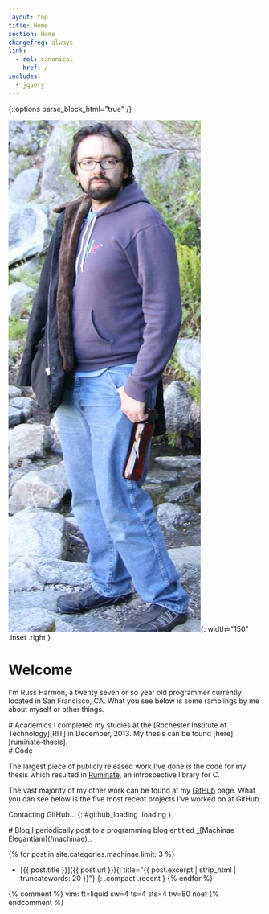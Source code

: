```yaml
---
layout: top
title: Home
section: Home
changefreq: always
link:
  - rel: canonical
    href: /
includes:
  - jquery
---
```

{::options parse_block_html="true" /}

![Photo of Russ Harmon](/images/russ_harmon.jpg){: width="150" .inset .right }

Welcome
=======

I'm Russ Harmon, a <span id="age">twenty seven or so</span> year old programmer
currently located in San Francisco, CA.  What you see below is some ramblings by
me about myself or other things.

<script type="text/javascript">
  $("#age").replaceWith(
    new Number(
        Math.floor(
          (new Date() - new Date("{{ site.birthdate }}"))
            / 31556926000 /* nanos per year */)).toWords());
</script>

<div class="section">
# Academics
I completed my studies at the [Rochester Institute of Technology][RIT] in
December, 2013. My thesis can be found [here][ruminate-thesis].
</div>

<div class="section">
# Code

The largest piece of publicly released work I've done is the code for my thesis
which resulted in [Ruminate], an introspective library for C.

The vast majority of my other work can be found at my [GitHub] page.
What you can see below is the five most recent projects I've worked on at
GitHub.

<div id="github_{{ site.github_username }}">
Contacting GitHub...
{: #github_loading .loading }
<ul class="compact recent" id="github_list"/>
</div>
</div>

<div class="section">
# Blog
I periodically post to a programming blog entitled
_[Machinae Elegantiam](/machinae)_.

{% for post in site.categories.machinae limit: 3 %}
* [{{ post.title }}]({{ post.url }}){: title="{{ post.excerpt | strip_html | truncatewords: 20 }}"}
{: .compact .recent }
{% endfor %}
</div>

[Ruminate]: /ruminate
[ruminate-thesis]: /files/project-report.pdf
[RIT]: http://www.rit.edu/
[GitHub]: https://github.com/eatnumber1

{% comment %}
vim: ft=liquid sw=4 ts=4 sts=4 tw=80 noet
{% endcomment %}
